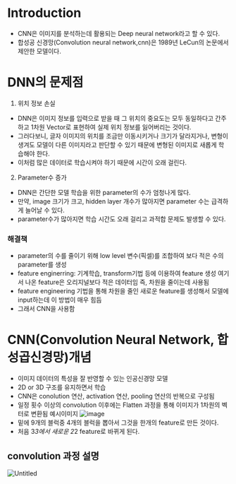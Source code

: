 # Introduction
- CNN은 이미지를 분석하는데 활용되는 Deep neural network라고 할 수 있다.
- 합성공 신경망(Convolution neural network,cnn)은 1989년 LeCun의 논문에서 제안한 모델이다. 

# DNN의 문제점
1. 위치 정보 손실
- DNN은 이미지 정보를 입력으로 받을 때 그 위치의 중요도는 모두 동일하다고 간주하고 1차원 Vector로 표현하여 실제 위치 정보를 잃어버리는 것이다.
- 그러다보니, 글자 이미지의 위치를 조금만 이동시키거나 크기가 달라지거나, 변형이 생겨도 모델이 다른 이미지라고 판단할 수 있기 때문에 변형된 이미지로 새롭게 학습해야 한다.
- 이처럼 많은 데이터로 학습시켜야 하기 때문에 시간이 오래 걸린다.
2. Parameter수 증가
- DNN은 간단한 모델 학습을 위한 parameter의 수가 엄청나게 많다.
- 만약, image 크기가 크고, hidden layer 개수가 많아지면 parameter 수는 급격하게 늘어날 수 있다.
- parameter수가 많아지면 학습 시간도 오래 걸리고 과적합 문제도 발생할 수 있다.
### 해결책
- parameter의 수를 줄이기 위해 low level 변수(픽셀)를 조합하여 보다 적은 수의 parameter를 생성
- feature enginerring: 기계학습, transform기법 등에 이용하여 feature 생성
                       여기서 나온 feature은 오리지널보다 적은 데이터임 즉, 차원을 줄이는데 사용됨
- feature engineering 기법을 통해 차원을 줄인 새로운 feature를 생성해서 모델에 input하는데 이 방법이 매우 힘듬
- 그래서 CNN을 사용함

# CNN(Convolution Neural Network, 합성곱신경망)개념
- 이미지 데이터의 특성을 잘 반영할 수 있는 인공신경망 모델
- 2D or 3D 구조를 유지하면서 학습
- CNN은 conolution 연산, activation 연산, pooling 연산의 반복으로 구성됨
- 일정 횟수 이상의 convolution 이후에는 Flatten 과정을 통해 이미지가 1차원의 벡터로 변환됨
예시이미지
![image](https://user-images.githubusercontent.com/83350692/225309341-a1d0c862-e0b8-4b17-84b4-919aab98221d.png)
- 밑에 9개의 블럭중 4개의 블럭을 뽑아서 그것을 한개의 feature로 만든 것이다.
- 처음 3*3에서 새로운 2*2 feature로 바뀌게 된다.

## convolution 과정 설명
![Untitled](https://s3-us-west-2.amazonaws.com/secure.notion-static.com/1bfeb53a-61d9-4595-8537-55ec91811922/Untitled.png)

